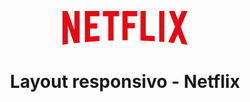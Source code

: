 <p align="center">
  <img src="https://github.com/cristhoffer-nunes/Udemy-netflix-layout-bootstrap/blob/master/readme_images/netflix-logo-6.png" />
</p>

<h1 align="center"> Layout responsivo - Netflix </h1>
